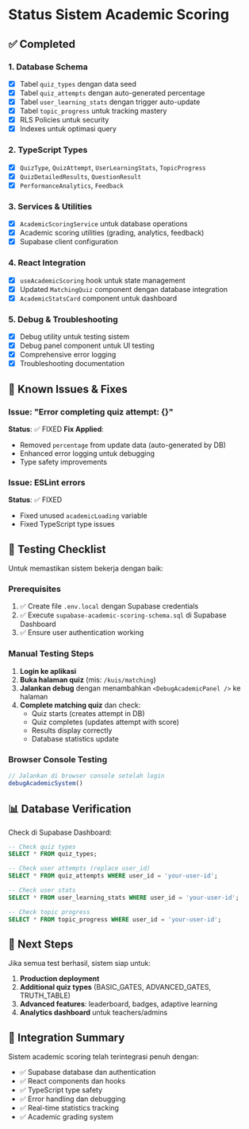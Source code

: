 # Status Sistem Academic Scoring

## ✅ Completed

### 1. Database Schema
- [x] Tabel `quiz_types` dengan data seed
- [x] Tabel `quiz_attempts` dengan auto-generated percentage
- [x] Tabel `user_learning_stats` dengan trigger auto-update
- [x] Tabel `topic_progress` untuk tracking mastery
- [x] RLS Policies untuk security
- [x] Indexes untuk optimasi query

### 2. TypeScript Types
- [x] `QuizType`, `QuizAttempt`, `UserLearningStats`, `TopicProgress`
- [x] `QuizDetailedResults`, `QuestionResult`
- [x] `PerformanceAnalytics`, `Feedback`

### 3. Services & Utilities
- [x] `AcademicScoringService` untuk database operations
- [x] Academic scoring utilities (grading, analytics, feedback)
- [x] Supabase client configuration

### 4. React Integration
- [x] `useAcademicScoring` hook untuk state management
- [x] Updated `MatchingQuiz` component dengan database integration
- [x] `AcademicStatsCard` component untuk dashboard

### 5. Debug & Troubleshooting
- [x] Debug utility untuk testing sistem
- [x] Debug panel component untuk UI testing
- [x] Comprehensive error logging
- [x] Troubleshooting documentation

## 🔧 Known Issues & Fixes

### Issue: "Error completing quiz attempt: {}"
**Status**: ✅ FIXED
**Fix Applied**: 
- Removed `percentage` from update data (auto-generated by DB)
- Enhanced error logging untuk debugging
- Type safety improvements

### Issue: ESLint errors
**Status**: ✅ FIXED
- Fixed unused `academicLoading` variable
- Fixed TypeScript type issues

## 🧪 Testing Checklist

Untuk memastikan sistem bekerja dengan baik:

### Prerequisites
1. ✅ Create file `.env.local` dengan Supabase credentials
2. ✅ Execute `supabase-academic-scoring-schema.sql` di Supabase Dashboard
3. ✅ Ensure user authentication working

### Manual Testing Steps
1. **Login ke aplikasi**
2. **Buka halaman quiz** (mis: `/kuis/matching`)
3. **Jalankan debug** dengan menambahkan `<DebugAcademicPanel />` ke halaman
4. **Complete matching quiz** dan check:
   - Quiz starts (creates attempt in DB)
   - Quiz completes (updates attempt with score)
   - Results display correctly
   - Database statistics update

### Browser Console Testing
```javascript
// Jalankan di browser console setelah login
debugAcademicSystem()
```

## 📊 Database Verification

Check di Supabase Dashboard:

```sql
-- Check quiz types
SELECT * FROM quiz_types;

-- Check user attempts (replace user_id)
SELECT * FROM quiz_attempts WHERE user_id = 'your-user-id';

-- Check user stats
SELECT * FROM user_learning_stats WHERE user_id = 'your-user-id';

-- Check topic progress
SELECT * FROM topic_progress WHERE user_id = 'your-user-id';
```

## 🚀 Next Steps

Jika semua test berhasil, sistem siap untuk:

1. **Production deployment**
2. **Additional quiz types** (BASIC_GATES, ADVANCED_GATES, TRUTH_TABLE)
3. **Advanced features**: leaderboard, badges, adaptive learning
4. **Analytics dashboard** untuk teachers/admins

## 📝 Integration Summary

Sistem academic scoring telah terintegrasi penuh dengan:
- ✅ Supabase database dan authentication
- ✅ React components dan hooks
- ✅ TypeScript type safety
- ✅ Error handling dan debugging
- ✅ Real-time statistics tracking
- ✅ Academic grading system
